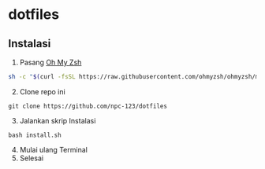 # dotfiles
## Instalasi
1. Pasang [Oh My Zsh](https://github.com/ohmyzsh/ohmyzsh)
```bash
sh -c "$(curl -fsSL https://raw.githubusercontent.com/ohmyzsh/ohmyzsh/master/tools/install.sh)"
```
2. Clone repo ini
```
git clone https://github.com/npc-123/dotfiles
```
3. Jalankan skrip Instalasi
```
bash install.sh
```
4. Mulai ulang Terminal
5. Selesai
